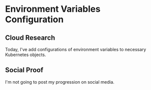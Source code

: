 # Environment Variables Configuration
## Cloud Research
Today, I've add configurations of environment variables to necessary Kubernetes objects.

## Social Proof
I'm not going to post my progression on social media.